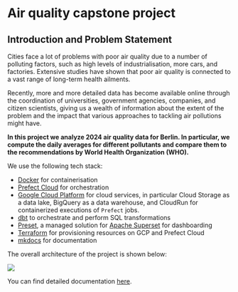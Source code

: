# Air quality capstone project

## Introduction and Problem Statement

Cities face a lot of problems with poor air quality due to a number of polluting factors, such as high levels of industrialisation, more cars, and factories. Extensive studies have shown that poor air quality is connected to a vast range of long-term health ailments.

Recently, more and more detailed data has become available online through the coordination of universities, government agencies, companies, and citizen scientists, giving us a wealth of information about the extent of the problem and the impact that various approaches to tackling air pollutions might have.

**In this project we analyze 2024 air quality data for Berlin. In particular, we compute the daily averages for different pollutants and compare them to the recommendations by World Health Organization (WHO).**

We use the following tech stack:

- [Docker](https://www.docker.com/) for containerisation
- [Prefect Cloud](https://www.prefect.io/) for orchestration
- [Google Cloud Platform](https://cloud.google.com/) for cloud services, in particular Cloud Storage as a data lake, BigQuery as a data warehouse, and CloudRun for containerized executions of `Prefect` jobs.
- [dbt](https://www.getdbt.com/) to orchestrate and perform SQL transformations
- [Preset](https://preset.io/), a managed solution for [Apache Superset](https://superset.apache.org/) for dashboarding
- [Terraform](https://www.terraform.io/) for provisioning resources on GCP and Prefect Cloud
- [mkdocs](https://www.mkdocs.org/) for documentation

The overall architecture of the project is shown below:

![](./images/architecture.svg)



You can find detailed documentation [here](https://sergeiossokine.github.io/airquality_capstone/).
